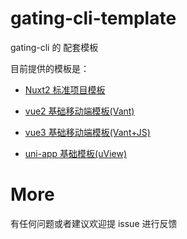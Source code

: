 # gating-cli-template

gating-cli 的 配套模板

目前提供的模板是：

- [Nuxt2 标准项目模板](https://github.com/GATING/gating-cli-template/tree/main/packages/nuxt2-template)

- [vue2 基础移动端模板(Vant)](https://github.com/GATING/gating-cli-template/tree/main/packages/vue2-simple-mobile-template)

- [vue3 基础移动端模板(Vant+JS)](https://github.com/GATING/gating-cli-template/tree/main/packages/vue3-simple-mobile-template)

- [uni-app 基础模板(uView)](https://github.com/GATING/gating-cli-template/tree/main/packages/uni-app-simple-template)

# More

有任何问题或者建议欢迎提 issue 进行反馈
